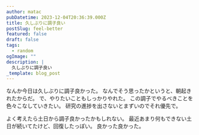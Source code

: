 ```yaml
---
author: matac
pubDatetime: 2023-12-04T20:36:39.000Z
title: 久しぶりに調子良い
postSlug: feel-better
featured: false
draft: false
tags:
  - random
ogImage: ""
description: |
  久しぶりに調子良い
_template: blog_post
---
```


なんか今日は久しぶりに調子良かった。
なんでそう思ったかというと、朝起きれたからだ。
で、やりたいこともしっかりやれた。
この調子でやるべきことを色々こなしていきたい。
研究の進捗を出さないとまずいのでそれ優先で。

よく考えたら土日から調子良かったかもしれない。
最近あまり何もできない土日が続いてたけど、回復したっぽい。
良かった良かった。
